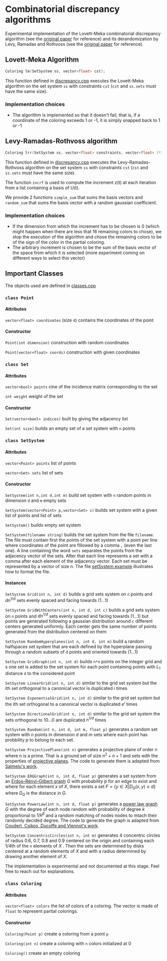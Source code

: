 # Combinatorial discrepancy algorithms

Experimental implementation of the Lovett-Meka combinatorial discrepancy algorithm (see the [original paper](https://epubs.siam.org/doi/abs/10.1137/130929400) for reference) and its derandomization by Levy, Ramadas and Rothvoss (see the [original paper](https://link.springer.com/chapter/10.1007/978-3-319-59250-3_31) for reference).

## Lovett-Meka Algorithm

```c++
Coloring lm(SetSystem ss, vector<float> cst);
```

This function defined in [discrepancy.cpp](./discrepancy.cpp) executes the Lovett-Meka algorithm on the set system `ss` with constraints `cst` (`cst` and `ss.sets` must have the same size).

### Implementation choices

- The algorithm is implemented so that it doesn't fail, that is, if a coordinate of the coloring exceeds 1 or -1, it is simply snapped back to 1 or -1

## Levy-Ramadas-Rothvoss algorithm

```c++
Coloring lrr(SetSystem ss, vector<float> constraints, vector<float> (*incrf)(vector<vector<float>>))
```

This function defined in [discrepancy.cpp](./discrepancy.cpp) executes the Levy-Ramadas-Rothvoss algorithm on the set system `ss` with constraints `cst` (`cst` and `ss.sets` must have the same size). 

The function `incrf` is used to compute the increment z(t) at each iteration from a list containing a basis of U(t).

We provide 2 functions `simple_sum` that sums the basis vectors and `random_sum` that sums the basis vector with a random gaussian coefficient.

### Implementation choices

- If the dimension from which the increment has to be chosen is 0 (which might happen when there are less that 16 remaining colors to chose), we stop the execution of the algorithm and chose the remaining colors to be of the sign of the color in the partial coloring.
- The arbitrary increment is chosen to be the sum of the basis vector of the space from which it is selected (more experiment coming on different ways to select this vector)

## Important Classes

The objects used are defined in [classes.cpp](./classes.cpp)

### `class Point`

#### Attributes

`vector<float> coordinates` (size `d`) contains the coordinates of the point

#### Constructor

`Point(int dimension)` construction with random coordinates

`Point(vector<float> coords)` construction with given coordinates

### `class Set`

#### Attributes

`vector<bool> points` cine of the incidence matrix corresponding to the set

`int weight` weight of the set

#### Constructor

`Set(vector<bool> indices)` built by giving the adjacency list

`Set(int size)` builds an empty set of a set system with `n` points

### `class SetSystem`

#### Attributes

`vector<Point> points` list of points

`vector<Set> sets` list of sets

#### Constructor

`SetSystem(int n,int d,int m)` build set system with `n` random points in dimension `d` and `m` empty sets

`SetSystem(vector<Point> p,vector<Set> s)` builds set system with a given list of points and list of sets

`SetSystem()` builds empty set system

`SetSystem(filename string)` builds the set system from the file `filename`. The file must contain first the points of the set system with a point per line where coordinates of the point are flllowed by a comma `,` (even the last one). A line containing the word `sets` separates the points from the adjacency vector of the sets. After that each line represents a set with a comma after each element of the adjacency vector. Each set must be represented by a vector of size $n$. The file [setSystem.example](./setSystem.example) illustrates how to format the file.

#### Instances

`SetSystem Grid(int n, int d)` builds a grid sets system on `n` points and $dn^{1/d}$ sets  evenly spaced and facing towards $(1\ldots 1)$

`SetSystem GridWithCenters(int n, int d, int c)` builds a grid sets system on `n` points and $dn^{1/d}$ sets  evenly spaced and facing towards $(1\ldots 1)$ but points are generated following a gaussian distribution around `c` different centers generated uniformly. Each center gets the same number of points generated from the distribution centered on them

`SetSystem RandomHyperplanes(int n, int d, int m)` build a random halfspaces set system that are each defined by the hyperplane passing through a random subsets of `d` points and oriented towards $(1\ldots 1)$

`SetSystem GridGraph(int n, int d)` builds `n*n` points on the integer grid and s one set is added to the set system for each point containing points with $L_1$ distance `d` to the considered point

`SetSystem LinearGrid(int n, int d)` similar to the grid set system but the ith set orthogonal to a canonical vector is duplicated i times

`SetSystem ExponentialGrid(int n, int d)` similar to the grid set system but the ith set orthogonal to a canonical vector is duplicated $e^i$ times

`SetSystem DirectionalGrid(int n, int d)` similar to the grid set system the sets orthogonal to $1 0 \ldots 0$ are duplicated $n^{1/d}$ times

`SetSystem Random(int n, int d, int m, float p)` generates a random set system with $n$ points in dimension $d$ and $m$ sets where each point has probbility $p$ to belong to each set.

`SetSystem ProjectivePlane(int n)` generates a projective plane of order n where n is a prime. That is a ground set of size $n^2+n+1$ and sets with the properties of [projective planes](https://en.wikipedia.org/wiki/Projective_plane). The code to generate them is adapted from [Salmelu's work](https://github.com/Salmelu/ProjectivePlane).

`SetSystem ERGGraph(int n, int d, float p)` generates a set system from an [Erdos–Rényi–Gilbert graph](https://en.wikipedia.org/wiki/Erd%C5%91s%E2%80%93R%C3%A9nyi_model) $G$ with probability p for an edge to exist and where for each element $x$ of $X$, there exists a set $F = \{y \in X \vert D_G(x,y) \le d\}$ where $D_G$ is the distance in $G$.

`SetSystem PowerLaw(int n, int d, float p)` generates a [power law graph](https://mathweb.ucsd.edu/~fan/power.pdf) $G$ with the degree of each node random with probability of degree $k$ proportional to $1/k^{\beta}$ and a random matching of nodes nodes to mtach their randomly decided degree. The code to generate the graph is adapted from [Coudert, Csikos, Ducoffe and Viennot's work](https://gitlab.inria.fr/viennot/graph-vcdim).

`SetSystem ConcentricCircles(int n, int m)` generates 4 concentric circles of radius 0.6, 0.7, 0.8 and 0.9 centered on the origin and containing each 1/4th of the `n` elements of $X$ . Then the sets are determined by disks centered at a random elements of $X$ and with a radius determined by drawing another element of $X$. 

The implementation is experimental and not documented at this stage. Feel free to reach out for explanations.

### `class Coloring`

#### Attributes

`vector<float> colors` the list of colors of a coloring. The vector is made of `float` to represent partial colorings.

#### Constructor

`Coloring(Point p)` create a coloring from a point `p`

`Coloring(int n)` create a coloring with `n` colors initialized at 0

`Coloring()` create an empty coloring
